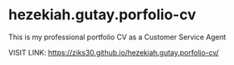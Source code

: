 # hezekiah.gutay.porfolio-cv
This is my professional portfolio CV as a Customer Service Agent

VISIT LINK: https://ziks30.github.io/hezekiah.gutay.porfolio-cv/
